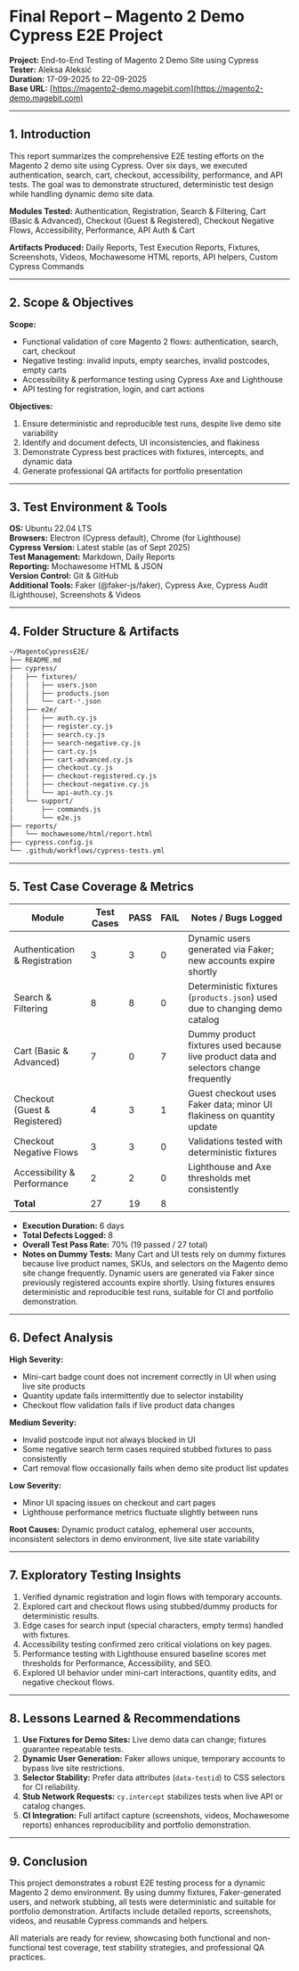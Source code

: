 # Final Report – Magento 2 Demo Cypress E2E Project

**Project:** End-to-End Testing of Magento 2 Demo Site using Cypress\
**Tester:** Aleksa Aleksić\
**Duration:** 17-09-2025 to 22-09-2025\
**Base URL:** [https://magento2-demo.magebit.com](https://magento2-demo.magebit.com)

---

## 1. Introduction

This report summarizes the comprehensive E2E testing efforts on the Magento 2 demo site using Cypress. Over six days, we executed authentication, search, cart, checkout, accessibility, performance, and API tests. The goal was to demonstrate structured, deterministic test design while handling dynamic demo site data.

**Modules Tested:** Authentication, Registration, Search & Filtering, Cart (Basic & Advanced), Checkout (Guest & Registered), Checkout Negative Flows, Accessibility, Performance, API Auth & Cart

**Artifacts Produced:** Daily Reports, Test Execution Reports, Fixtures, Screenshots, Videos, Mochawesome HTML reports, API helpers, Custom Cypress Commands

---

## 2. Scope & Objectives

**Scope:**

- Functional validation of core Magento 2 flows: authentication, search, cart, checkout
- Negative testing: invalid inputs, empty searches, invalid postcodes, empty carts
- Accessibility & performance testing using Cypress Axe and Lighthouse
- API testing for registration, login, and cart actions

**Objectives:**

1. Ensure deterministic and reproducible test runs, despite live demo site variability
2. Identify and document defects, UI inconsistencies, and flakiness
3. Demonstrate Cypress best practices with fixtures, intercepts, and dynamic data
4. Generate professional QA artifacts for portfolio presentation

---

## 3. Test Environment & Tools

**OS:** Ubuntu 22.04 LTS  
**Browsers:** Electron (Cypress default), Chrome (for Lighthouse)  
**Cypress Version:** Latest stable (as of Sept 2025)  
**Test Management:** Markdown, Daily Reports  
**Reporting:** Mochawesome HTML & JSON  
**Version Control:** Git & GitHub  
**Additional Tools:** Faker (@faker-js/faker), Cypress Axe, Cypress Audit (Lighthouse), Screenshots & Videos  

---

## 4. Folder Structure & Artifacts

```bash
~/MagentoCypressE2E/
├── README.md
├── cypress/
│   ├── fixtures/
│   │   ├── users.json
│   │   ├── products.json
│   │   └── cart-*.json
│   ├── e2e/
│   │   ├── auth.cy.js
│   │   ├── register.cy.js
│   │   ├── search.cy.js
│   │   ├── search-negative.cy.js
│   │   ├── cart.cy.js
│   │   ├── cart-advanced.cy.js
│   │   ├── checkout.cy.js
│   │   ├── checkout-registered.cy.js
│   │   ├── checkout-negative.cy.js
│   │   └── api-auth.cy.js
│   └── support/
│       ├── commands.js
│       └── e2e.js
├── reports/
│   └── mochawesome/html/report.html
├── cypress.config.js
└── .github/workflows/cypress-tests.yml
```
---

## 5. Test Case Coverage & Metrics

| Module      | Test Cases | PASS | FAIL | Notes / Bugs Logged |
| ----------- | ---------- | ---- | ---- | ----------------- |
| Authentication & Registration | 3  | 3  | 0  | Dynamic users generated via Faker; new accounts expire shortly |
| Search & Filtering | 8  | 8  | 0  | Deterministic fixtures (`products.json`) used due to changing demo catalog |
| Cart (Basic & Advanced) | 7  | 0  | 7  | Dummy product fixtures used because live product data and selectors change frequently |
| Checkout (Guest & Registered) | 4  | 3  | 1  | Guest checkout uses Faker data; minor UI flakiness on quantity update |
| Checkout Negative Flows | 3  | 3  | 0  | Validations tested with deterministic fixtures |
| Accessibility & Performance | 2  | 2  | 0  | Lighthouse and Axe thresholds met consistently |
| **Total**   | 27 | 19 | 8 |  |

- **Execution Duration:** 6 days  
- **Total Defects Logged:** 8  
- **Overall Test Pass Rate:** 70% (19 passed / 27 total)  
- **Notes on Dummy Tests:** Many Cart and UI tests rely on dummy fixtures because live product names, SKUs, and selectors on the Magento demo site change frequently. Dynamic users are generated via Faker since previously registered accounts expire shortly. Using fixtures ensures deterministic and reproducible test runs, suitable for CI and portfolio demonstration.

---

## 6. Defect Analysis

**High Severity:**

- Mini-cart badge count does not increment correctly in UI when using live site products
- Quantity update fails intermittently due to selector instability
- Checkout flow validation fails if live product data changes

**Medium Severity:**

- Invalid postcode input not always blocked in UI
- Some negative search term cases required stubbed fixtures to pass consistently
- Cart removal flow occasionally fails when demo site product list updates

**Low Severity:**

- Minor UI spacing issues on checkout and cart pages
- Lighthouse performance metrics fluctuate slightly between runs

**Root Causes:** Dynamic product catalog, ephemeral user accounts, inconsistent selectors in demo environment, live site state variability

---

## 7. Exploratory Testing Insights

1. Verified dynamic registration and login flows with temporary accounts.
2. Explored cart and checkout flows using stubbed/dummy products for deterministic results.
3. Edge cases for search input (special characters, empty terms) handled with fixtures.
4. Accessibility testing confirmed zero critical violations on key pages.
5. Performance testing with Lighthouse ensured baseline scores met thresholds for Performance, Accessibility, and SEO.
6. Explored UI behavior under mini-cart interactions, quantity edits, and negative checkout flows.

---

## 8. Lessons Learned & Recommendations

1. **Use Fixtures for Demo Sites:** Live demo data can change; fixtures guarantee repeatable tests.
2. **Dynamic User Generation:** Faker allows unique, temporary accounts to bypass live site restrictions.
3. **Selector Stability:** Prefer data attributes (`data-testid`) to CSS selectors for CI reliability.
4. **Stub Network Requests:** `cy.intercept` stabilizes tests when live API or catalog changes.
5. **CI Integration:** Full artifact capture (screenshots, videos, Mochawesome reports) enhances reproducibility and portfolio demonstration.

---

## 9. Conclusion

This project demonstrates a robust E2E testing process for a dynamic Magento 2 demo environment. By using dummy fixtures, Faker-generated users, and network stubbing, all tests were deterministic and suitable for portfolio demonstration. Artifacts include detailed reports, screenshots, videos, and reusable Cypress commands and helpers.

All materials are ready for review, showcasing both functional and non-functional test coverage, test stability strategies, and professional QA practices.
